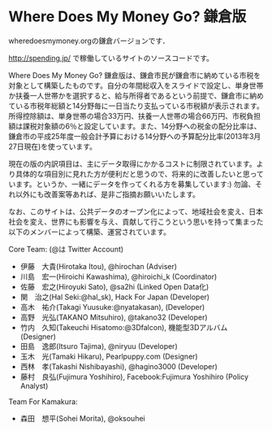 # Where Does My Money Go? 鎌倉版

wheredoesmymoney.orgの鎌倉バージョンです．

http://spending.jp/ で稼働しているサイトのソースコードです。

Where Does My Money Go? 鎌倉版は、鎌倉市民が鎌倉市に納めている市税を対象として構築したものです。自分の年間総収入をスライドで設定し、単身世帯か扶養一人世帯かを選択すると、給与所得者であるという前提で、鎌倉市に納めている市税年総額と14分野毎に一日当たり支払っている市税額が表示されます。所得控除額は、単身世帯の場合33万円、扶養一人世帯の場合66万円、市税負担額は課税対象額の6％と設定しています。また、14分野への税金の配分比率は、鎌倉市の平成25年度一般会計予算における14分野への予算配分比率(2013年3月27日現在)を使っています。

現在の版の内訳項目は、主にデータ取得にかかるコストに制限されています。より具体的な項目別に見れた方が便利だと思うので、将来的に改善したいと思っています。というか、一緒にデータを作ってくれる方を募集しています:) 勿論、それ以外にも改善案等あれば、是非ご指摘お願いいたします。

なお、このサイトは、公共データのオープン化によって、地域社会を変え、日本社会を変え、世界にも影響を与え、貢献して行こうという思いを持って集まった以下のメンバーによって構築、運営されています。


Core Team: (@は Twitter Account)

* 伊藤　大貴(Hirotaka Itou), @hirochan (Adviser)
* 川島　宏一(Hiroichi Kawashima), @hiroichi_k (Coordinator)
* 佐藤　宏之(Hiroyuki Sato), @sa2hi (Linked Open Data化)
* 関　治之(Hal Seki:@hal_sk), Hack For Japan (Developer)
* 高木　祐介(Takagi Yuusuke:@nyatakasan), (Developer)
* 高野　光弘(TAKANO Mitsuhiro), @takano32 (Developer)
* 竹内　久知(Takeuchi Hisatomo:@3Dfalcon), 機能型3Dアルバム (Designer)
* 田島　逸郎(Itsuro Tajima), @niryuu (Developer)
* 玉木　光(Tamaki Hikaru), Pearlpuppy.com (Designer)
* 西林　孝(Takashi Nishibayashi), @hagino3000 (Developer)
* 藤村　良弘(Fujimura Yoshihiro), Facebook:Fujimura Yoshihiro (Policy Analyst)

Team For Kamakura:
* 森田　想平(Sohei Morita), @oksouhei
